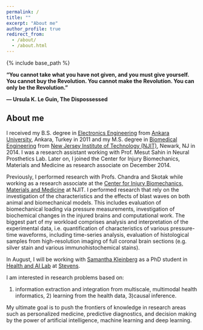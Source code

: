 ```yaml
---
permalink: /
title: ""
excerpt: "About me"
author_profile: true
redirect_from:
  - /about/
  - /about.html
---
```


{% include base_path %}

**“You cannot take what you have not given, and you must give yourself. You cannot buy the Revolution. You cannot make the Revolution. 
You can only be the Revolution.”** 

**― Ursula K. Le Guin, The Dispossessed**

## About me

I received my B.S. degree in [Electronics Engineering](http://eee.ankara.edu.tr/) 
from [Ankara University](https://en.ankara.edu.tr/), Ankara, Turkey in 2011 and 
my M.S. degree in [Biomedical Engineering](https://biomedical.njit.edu/) from 
[New Jersey Institute of Technology (NJIT)](https://www.njit.edu/), Newark, NJ 
in 2014. I was a research assistant working with Prof. Mesut Sahin in Neural Prosthetics Lab. 
Later on, I joined the Center for Injury Biomechanics, Materials and Medicine as 
research associate on December 2014.

Previously, I performed research with Profs. Chandra and Skotak while working as 
a research associate at the [Center for Injury Biomechanics, Materials and Medicine](https://centers.njit.edu/cibm3/) 
at NJIT. I performed research that rely on the investigation of the characteristics 
and the effects of blast waves on both animal and biomechanical models. This includes 
evaluation of biomechanical loading via pressure measurements, investigation of 
biochemical changes in the injured brains and computational work. The biggest part 
of my workload comprises analysis and interpretation of the experimental 
data, i.e. quantification of characteristics of various pressure-time waveforms, 
including time-series analysis, evaluation of histological samples from high-resolution 
imaging of full coronal brain sections (e.g. silver stain and various immunohistochemical stains).

In August, I will be working with [Samantha Kleinberg](http://www.skleinberg.org/) 
as a PhD student in [Health and AI Lab](http://www.healthailab.org/) at 
[Stevens](https://www.stevens.edu/schaefer-school-engineering-science/departments/computer-science). 

I am interested in research problems based on: 
		
   1) information extraction and integration from multiscale, multimodal health informatics, 
	 2) learning from the health data,
	 3)causal inference. 
			
My ultimate goal is to push the frontiers of knowledge in research areas such as 
personalized medicine, predictive diagnostics, and decision making by the power of 
artificial intelligence, machine learning and deep learning.
